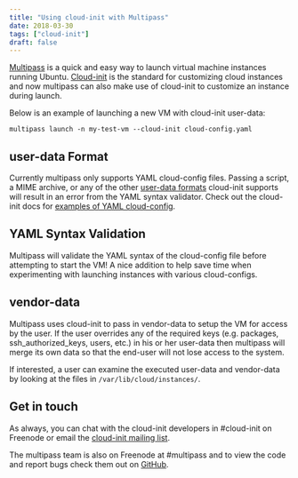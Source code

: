 ```yaml
---
title: "Using cloud-init with Multipass"
date: 2018-03-30
tags: ["cloud-init"]
draft: false
---
```


[Multipass](https://community.ubuntu.com/t/beta-release-multipass/2696) is a quick and easy way to launch virtual machine instances running Ubuntu. [Cloud-init](https://cloud-init.io/) is the standard for customizing cloud instances and now multipass can also make use of cloud-init to customize an instance during launch.

Below is an example of launching a new VM with cloud-init user-data:

```shell
multipass launch -n my-test-vm --cloud-init cloud-config.yaml
```

## user-data Format

Currently multipass only supports YAML cloud-config files. Passing a script, a MIME archive, or any of the other [user-data formats](http://cloudinit.readthedocs.io/en/latest/topics/format.html) cloud-init supports will result in an error from the YAML syntax validator. Check out the cloud-init docs for [examples of YAML cloud-config](http://cloudinit.readthedocs.io/en/latest/topics/examples.html).

## YAML Syntax Validation

Multipass will validate the YAML syntax of the cloud-config file before attempting to start the VM! A nice addition to help save time when experimenting with launching instances with various cloud-configs.

## vendor-data

Multipass uses cloud-init to pass in vendor-data to setup the VM for access by the user. If the user overrides any of the required keys (e.g. packages, ssh_authorized_keys, users, etc.) in his or her user-data then multipass will merge its own data so that the end-user will not lose access to the system.

If interested, a user can examine the executed user-data and vendor-data by looking at the files in `/var/lib/cloud/instances/`.

## Get in touch

As always, you can chat with the cloud-init developers in #cloud-init on Freenode or email the [cloud-init mailing list](https://launchpad.net/~cloud-init).

The multipass team is also on Freenode at #multipass and to view the code and report bugs check them out on [GitHub](https://github.com/CanonicalLtd/multipass).

